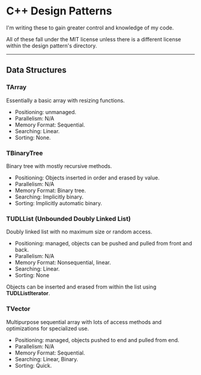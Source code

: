 # C++ Design Patterns

I'm writing these to gain greater control and knowledge of my code.

All of these fall under the MIT license unless there is a different license within the design pattern's directory.

---
## Data Structures

### TArray
Essentially a basic array with resizing functions.

- Positioning: unmanaged.
- Parallelism: N/A
- Memory Format: Sequential.
- Searching: Linear.
- Sorting: None.

### TBinaryTree
Binary tree with mostly recursive methods.

- Positioning: Objects inserted in order and erased by value.
- Parallelism: N/A
- Memory Format: Binary tree.
- Searching: Implicitly binary.
- Sorting: Implicitly automatic binary.

### TUDLList (Unbounded Doubly Linked List)
Doubly linked list with no maximum size or random access.

- Positioning: managed, objects can be pushed and pulled from front and back.
- Parallelism: N/A
- Memory Format: Nonsequential, linear.
- Searching: Linear.
- Sorting: None

Objects can be inserted and erased from within the list using **TUDLListIterator**.

### TVector
Multipurpose sequential array with lots of access methods and optimizations for specialized use.

- Positioning: managed, objects pushed to end and pulled from end.
- Parallelism: N/A
- Memory Format: Sequential.
- Searching: Linear, Binary.
- Sorting: Quick.
